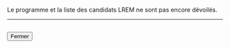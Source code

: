 Le programme et la liste des candidats LREM ne sont pas encore dévoilés.

<hr>
<h2><button class="btn btn-default btn-sm" onclick="lremclose()">Fermer</button></h2>